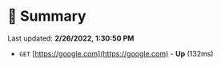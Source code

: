 # 📖 Summary
Last updated: **2/26/2022, 1:30:50 PM**

- `GET` [https://google.com](https://google.com) - **Up** (132ms)
